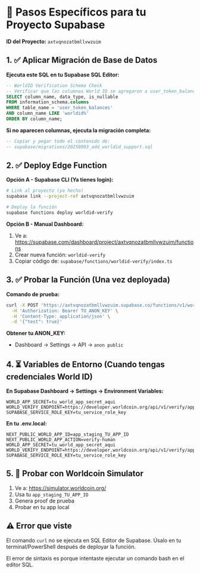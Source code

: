 # 🚀 Pasos Específicos para tu Proyecto Supabase

**ID del Proyecto:** `axtvqnozatbmllvwzuim`

## 1. ✅ Aplicar Migración de Base de Datos

**Ejecuta este SQL en tu Supabase SQL Editor:**

```sql
-- WorldID Verification Schema Check
-- Verificar que las columnas World ID se agregaron a user_token_balances
SELECT column_name, data_type, is_nullable
FROM information_schema.columns 
WHERE table_name = 'user_token_balances' 
AND column_name LIKE 'worldid%'
ORDER BY column_name;
```

**Si no aparecen columnas, ejecuta la migración completa:**
```sql
-- Copiar y pegar todo el contenido de:
-- supabase/migrations/20250903_add_worldid_support.sql
```

## 2. ✅ Deploy Edge Function

**Opción A - Supabase CLI (Ya tienes login):**
```bash
# Link al proyecto (ya hecho)
supabase link --project-ref axtvqnozatbmllvwzuim

# Deploy la función
supabase functions deploy worldid-verify
```

**Opción B - Manual Dashboard:**
1. Ve a: https://supabase.com/dashboard/project/axtvqnozatbmllvwzuim/functions
2. Crear nueva función: `worldid-verify`
3. Copiar código de: `supabase/functions/worldid-verify/index.ts`

## 3. ✅ Probar la Función (Una vez deployada)

**Comando de prueba:**
```bash
curl -X POST 'https://axtvqnozatbmllvwzuim.supabase.co/functions/v1/worldid-verify' \
  -H 'Authorization: Bearer TU_ANON_KEY' \
  -H 'Content-Type: application/json' \
  -d '{"test": true}'
```

**Obtener tu ANON_KEY:**
- Dashboard → Settings → API → `anon public`

## 4. ⏳ Variables de Entorno (Cuando tengas credenciales World ID)

**En Supabase Dashboard → Settings → Environment Variables:**
```env
WORLD_APP_SECRET=tu_world_app_secret_aqui
WORLD_VERIFY_ENDPOINT=https://developer.worldcoin.org/api/v1/verify/app_staging_TU_APP_ID
SUPABASE_SERVICE_ROLE_KEY=tu_service_role_key
```

**En tu .env.local:**
```env
NEXT_PUBLIC_WORLD_APP_ID=app_staging_TU_APP_ID
NEXT_PUBLIC_WORLD_APP_ACTION=verify-human
WORLD_APP_SECRET=tu_world_app_secret_aqui
WORLD_VERIFY_ENDPOINT=https://developer.worldcoin.org/api/v1/verify/app_staging_TU_APP_ID
SUPABASE_SERVICE_ROLE_KEY=tu_service_role_key
```

## 5. 🧪 Probar con Worldcoin Simulator

1. Ve a: https://simulator.worldcoin.org/
2. Usa tu `app_staging_TU_APP_ID`
3. Genera proof de prueba
4. Probar en tu app local

## ⚠️ Error que viste

El comando `curl` no se ejecuta en SQL Editor de Supabase. Úsalo en tu terminal/PowerShell después de deployar la función.

El error de sintaxis es porque intentaste ejecutar un comando bash en el editor SQL.
